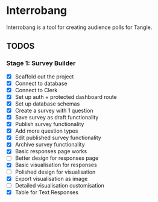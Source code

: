# Interrobang

Interrobang is a tool for creating audience polls for Tangle.

## TODOS

### Stage 1: Survey Builder

- [x] Scaffold out the project
- [x] Connect to database
- [x] Connect to Clerk
- [x] Set up auth + protected dashboard route
- [x] Set up database schemas
- [x] Create a survey with 1 question
- [x] Save survey as draft functionality
- [x] Publish survey functionality
- [x] Add more question types
- [x] Edit published survey functionality
- [x] Archive survey functionality
- [x] Basic responses page works
- [ ] Better design for responses page
- [x] Basic visualisation for responses
- [ ] Polished design for visualisation
- [x] Export visualisation as image
- [ ] Detailed visualisation customisation
- [x] Table for Text Responses

